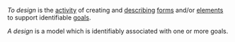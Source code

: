 *To design* is the [activity](https://github.com/gcassel/Modular-Organization-Terminology/blob/master/terms/activity.md) of creating and [describing](https://github.com/gcassel/Modular-Organization-Terminology/blob/master/terms/description.md) [forms](https://github.com/gcassel/Modular-Organization-Terminology/blob/master/terms/form.md) and/or [elements](https://github.com/gcassel/Modular-Organization-Terminology/blob/master/terms/element.md) to support identifiable [goals](https://github.com/gcassel/Modular-Organization-Terminology/blob/master/terms/goal.md).

*A design* is a model which is identifiably associated with one or more goals.

